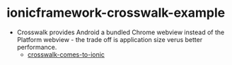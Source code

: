 # ionicframework-crosswalk-example

* Crosswalk provides Android a bundled Chrome webview instead of the Platform webview - the trade off is application size verus better performance. 
  * [crosswalk-comes-to-ionic](http://ionicframework.com/blog/crosswalk-comes-to-ionic/)
